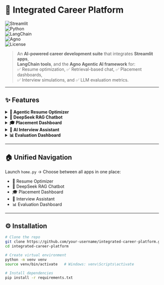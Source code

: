# 🚀 Integrated Career Platform  

![Streamlit](https://img.shields.io/badge/Made%20with-Streamlit-FF4B4B?logo=streamlit&logoColor=white)  
![Python](https://img.shields.io/badge/Python-3.9%2B-blue?logo=python&logoColor=yellow)  
![LangChain](https://img.shields.io/badge/Powered%20by-LangChain-1E90FF?logo=chainlink&logoColor=white)  
![Agno](https://img.shields.io/badge/Agentic-AI%20Framework-purple)  
![License](https://img.shields.io/badge/License-MIT-green)  

> An **AI-powered career development suite** that integrates **Streamlit apps**,  
> **LangChain tools**, and the **Agno Agentic AI framework** for:  
> ✅ Resume optimization, ✅ Retrieval-based chat, ✅ Placement dashboards,  
> ✅ Interview simulations, and ✅ LLM evaluation metrics.  

---

## ✨ Features  

<details>
<summary><b>🤖 Agentic Resume Optimizer</b></summary>  

- ATS-powered resume analysis using **Groq LLMs (Gemma, LLaMA, Mixtral)**.  
- Upload **PDF/DOCX resumes** → Get compatibility score & improvement suggestions.  
- Keyword & missing skill analysis (tech skills, tools, soft skills).  
- **Offline fallback mode** when API unavailable.  

</details>

<details>
<summary><b>🐋 DeepSeek RAG Chatbot</b></summary>  

- Local **RAG agent** using **DeepSeek reasoning models**.  
- Embeddings: **Google Generative AI Embeddings**.  
- Vector DB: **ChromaDB**.  
- Web fallback: **DuckDuckGo search via Agno Tools**.  
- Interactive Streamlit **chat UI with history**.  

</details>

<details>
<summary><b>🎓 Placement Dashboard</b></summary>  

- Role-based login: **Admin | Placement Officer | Student**.  
- KPIs: Placement rate, avg package, total students, placed students.  
- **Interactive analytics** with Plotly charts & timelines.  
- Scrolling **news ticker** for live placement updates.  

</details>

<details>
<summary><b>💬 AI Interview Assistant</b></summary>  

- Resume + Job Role → Generates **custom interview questions**.  
- AI evaluates answers with: **scores, strengths, missed points, suggestions**.  
- Powered by **Google Gemini API**.  
- Modern chat-style UI with real-time feedback.  

</details>

<details>
<summary><b>📊 Evaluation Dashboard</b></summary>  

- Unified LLM evaluation across modules.  
- Metrics: **Exact Match, F1, ROUGE-1, ROUGE-L, Semantic Similarity**.  
- Visualization: **Bar charts & Radar plots**.  
- Logs results in `evaluation_log.csv`.  

</details>

---

## 🏠 Unified Navigation  

Launch `home.py` → Choose between all apps in one place:  

- 🤖 Resume Optimizer  
- 🐋 DeepSeek RAG Chatbot  
- 🎓 Placement Dashboard  
- 💬 Interview Assistant  
- 📊 Evaluation Dashboard  

---

## ⚙️ Installation  

```bash
# Clone the repo
git clone https://github.com/your-username/integrated-career-platform.git
cd integrated-career-platform

# Create virtual environment
python -m venv venv
source venv/bin/activate   # Windows: venv\Scripts\activate

# Install dependencies
pip install -r requirements.txt
